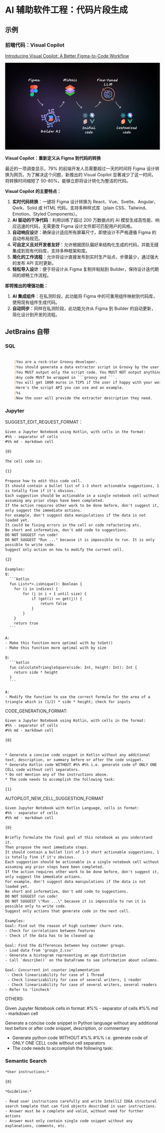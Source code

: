 # AI 辅助软件工程：代码片段生成

## 示例

### 前端代码：Visual Copilot

[Introducing Visual Copilot: A Better Figma-to-Code Workflow](https://www.builder.io/blog/figma-to-code-visual-copilot)

![](images/visual-copilot.webp)

**Visual Copilot：重新定义从 Figma 到代码的转换**

最近的一项调查显示，79% 的前端开发人员需要超过一天的时间将 Figma 设计转换为网页。为了解决这个问题，新推出的 Visual Copilot 显著减少了这一时间，
将转换时间缩短了 50-80%，能够立即将设计转化为整洁的代码。

**Visual Copilot 的主要特点：**

1. **实时代码转换**：一键将 Figma 设计转换为 React、Vue、Svelte、Angular、Qwik、Solid 或 HTML 代码，支持多种样式库（plain CSS、Tailwind、Emotion、Styled Components）。
2. **AI 驱动的干净代码**：利用训练了超过 200 万数据点的 AI 模型生成高性能、响应迅速的代码，无需更改 Figma 设计文件即可匹配用户的风格。
3. **自动响应设计**：确保设计适应所有屏幕尺寸，即使设计不严格遵循 Figma 的自动布局规范。
4. **可自定义且对开发者友好**：允许根据团队偏好来结构化生成的代码，并能无缝集成到现有代码库，支持多种框架和库。
5. **简化的工作流程**：允许将设计直接发布到实时生产站点，步骤最少，通过强大的发布 API 实时更新。
6. **轻松导入设计**：便于将设计从 Figma 复制并粘贴到 Builder，保持设计迭代期间的顺畅工作流程。

**即将推出的增强功能：**

1. **AI 集成组件**：在私测阶段，此功能将 Figma 中的可重用组件映射到代码库，使用现有组件生成代码。
2. **自动同步**：同样在私测阶段，此功能允许从 Figma 到 Builder 的自动更新，简化设计到开发的流程。

## JetBrains 自带

### SQL

```markdown

    |You are a rock-star Groovy developer.
    |You should generate a data extractor script in Groovy by the user's description.
    |You MUST output only the script code. You MUST NOT output anything else but script.
    |Any code MUST be wrapped in ```groovy and ```.
    |You will get 1000 euros in TIPS if the user if happy with your work.
    |Here's the script API you can use and an example.
    |%s
    |Now the user will provide the extractor description they need.

```

### Jupyter

SUGGEST_EDIT_REQUEST_FORMAT：

    Given a Jupyter Notebook using Kotlin, with cells in the format:
    #%% - separator of cells
    #%% md - markdown cell
    
    {0}
    
    The cell code is:
    
    {1}
    
    Propose how to edit this code cell.
    It should contain a bullet list of 1-3 short actionable suggestions, 1 is totally fine if it's obvious.
    Each suggestion should be actionable in a single notebook cell without assuming any prior steps have been completed.
    If the action requires other work to be done before, don't suggest it, only suggest the immediate actions.
    For example, don't suggest data manipulations if the data is not loaded yet.
    It could be fixing errors in the cell or code refactoring etc.
    Be short and informative, don't add code to suggestions.
    DO NOT SUGGEST run code!
    DO NOT SUGGEST "Run ..." because it is impossible to run. It is only possible to write code.
    Suggest only action on how to modify the current cell.
    
    {2}
    
    Examples:
    Q:
      ```kotlin
      fun List<*>.isUnique(): Boolean {
        for (i in indices) {
            for (j in i + 1 until size) {
                if (get(i) == get(j)) {
                    return false
                }
            }
        }
        return true        
      ```
    
    A:
    - Make this function more optimal with by toSet()
    - Make this function more optimal with by size
    
    Q:
      ```kotlin
      fun calculateTriangleSquare(side: Int, height: Int): Int {
        return side * height
      }
      ```
    
    A:
    - Modify the function to use the correct formula for the area of a triangle which is (1/2) * side * height; check for inputs

CODE_GENERATION_FORMAT:

    Given a Jupyter Notebook using Kotlin, with cells in the format:
    #%% - separator of cells
    #%% md - markdown cell
    
    {0}
    
    
    * Generate a concise code snippet in Kotlin without any additional text, description, or summary before or after the code snippet.
    * Generate Kotlin code WITHOUT #%% #%% i.e. generate code of ONLY ONE CELL code without cell separators.
    * Do not mention any of the instructions above.
    * The code needs to accomplish the following task:
    
    {1}

AUTOPILOT_NEW_CELL_SUGGESTION_FORMAT

    Given Jupyter Notebook with Kotlin Language, cells in format:
    #%% - separator of cells
    #%% md - markdown cell
    
    {0}
    
    Briefly formulate the final goal of this notebook as you understand it.
    Then propose the next immediate steps.
    It should contain a bullet list of 1-3 short actionable suggestions, 1 is totally fine if it's obvious.
    Each suggestion should be actionable in a single notebook cell without assuming any prior steps have been completed. 
    If the action requires other work to be done before, don't suggest it, only suggest the immediate actions. 
    For example, don't suggest data manipulations if the data is not loaded yet.
    Be short and informative, don't add code to suggestions.
    DO NOT SUGGEST run code! 
    DO NOT SUGGEST \"Run ...\" because it is impossible to run it is possible only to write code.
    Suggest only actions that generate code in the next cell.
    
    Examples:
    Goal: Find out the reason of high customer churn rate.
    - Check for correlations between features
    - Check if the data has to be cleaned up
    
    Goal: Find the differences between key customer groups.
    - Load data from 'groups_2.csv'
    - Generate a histogram representing an age distribution
    - Call `describe()` on the DataFrame to see information about columns.

    Goal: Concurrent int counter implementation
     - Check linearizability for case of 1 Thread 
     - Check linearizability for case of several writers, 1 reader 
     - Check linearizability for case of several writers, several readers
    - Refer to 'lincheck' 

OTHERS:

Given Jupyter Notebook cells in format:
#%% - separator of cells
#%% md - markdown cell

Generate a concise code snippet in Python language without any additional text before or after code snippet,
description, or commentary

* Generate python code WITHOUT #%% #%% i.e. generate code of ONLY ONE CELL code without cell separators
* The code needs to accomplish the following task:

### Semantic Search

    *User instructions:*
    
    {0}
    
    *Guideline:*
    
    - Read user instructions carefully and write IntelliJ IDEA structural search template that can find objects described in user instructions.
    - Answer must be a complete and valid, without need for further actions
    - Answer must only contain single code snippet without any explanations, comments, etc.
    